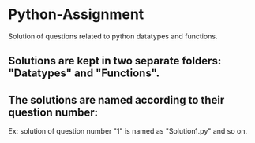 # Python-Assignment
Solution of questions related to python datatypes and functions.


## Solutions are kept in two separate folders: "Datatypes" and "Functions".

## The solutions are named according to their question number:
Ex: solution of question number "1" is named as "Solution1.py" and so on.
